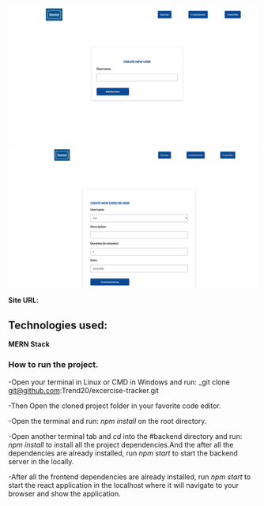 ![user-form](readmeimages/remind.png)
![exercise-form](readmeimages/remind2.png)

**Site URL**:

## Technologies used:

**MERN Stack**

### How to run the project.

-Open your terminal in Linux or CMD in Windows and run: _git clone git@github.com:Trend20/excercise-tracker.git

-Then Open the cloned project folder in your favorite code editor.

-Open the terminal and run: _npm install_ on the root directory.

-Open another terminal tab and _cd_ into the #backend directory and run: _npm install_ to install all the project dependencies.And the
after all the dependencies are already installed, run _npm start_ to start the backend server in the locally.

-After all the frontend dependencies are already installed, run _npm start_ to start the react application in the localhost
where it will navigate to your browser and show the application.
